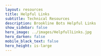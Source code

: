 ```yaml
---
layout: resources
title: Helpful Links 
subtitle: Technical Resources
description: Brookline Bots Helpful Links 
show_sidebar: false
hero_image: ../images/HelpfullLinks.jpg
hero_darken: false
mobile_black_text: false
hero_height: is-large 
---
```

